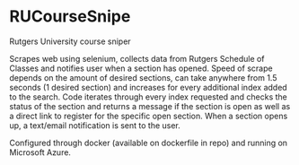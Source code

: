 # RUCourseSnipe
Rutgers University course sniper

Scrapes web using selenium, collects data from Rutgers Schedule of Classes and notifies user when a section has opened.
Speed of scrape depends on the amount of desired sections, can take anywhere from 1.5 seconds (1 desired section) and increases for every additional index added to the search.
Code iterates through every index requested and checks the status of the section and returns a message if the section is open as well as a direct link to register for the specific open section.
When a section opens up, a text/email notification is sent to the user.

Configured through docker (available on dockerfile in repo) and running on Microsoft Azure.
